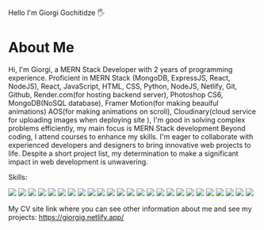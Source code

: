 Hello I'm Giorgi Gochitidze 🖐️

<h1>About Me</h1>

<p>Hi, I'm Giorgi, a MERN Stack Developer with 2 years of programming experience. Proficient in MERN Stack (MongoDB, ExpressJS, React, NodeJS), React, JavaScript, HTML, CSS, Python, NodeJS, Netlify, Git, Github, Render.com(for hosting backend server), Photoshop CS6, MongoDB(NoSQL database), Framer Motion(for making beauiful animations) AOS(for making animations on scroll), Cloudinary(cloud service for uploading images when deploying site ), I'm good in solving complex problems efficiently, my main focus is MERN Stack development Beyond coding, I attend courses to enhance my skills. I'm eager to collaborate with experienced developers and designers to bring innovative web projects to life. Despite a short project list, my determination to make a significant impact in web development is unwavering.</p>

Skills:
<p>
  <img src="https://img.shields.io/badge/HTML5-E34F26?style=for-the-badge&logo=html5&logoColor=white" />
  <img src="https://img.shields.io/badge/CSS3-1572B6?style=for-the-badge&logo=css3&logoColor=white" />
  <img src="https://img.shields.io/badge/JavaScript-323330?style=for-the-badge&logo=javascript&logoColor=F7DF1E" />
  <img src="https://img.shields.io/badge/Python-FFD43B?style=for-the-badge&logo=python&logoColor=blue" />
  <img src="https://img.shields.io/badge/React-20232A?style=for-the-badge&logo=react&logoColor=61DAFB" />
  <img src="https://img.shields.io/badge/MERN-lawngreen?style=for-the-badge&logo=MERN&logoColor=white" />
  <img src="https://img.shields.io/badge/MongoDB-4EA94B?style=for-the-badge&logo=mongodb&logoColor=white" />
  <img src="https://img.shields.io/badge/Express%20js-000000?style=for-the-badge&logo=express&logoColor=white" />
  <img src="https://img.shields.io/badge/AOS-purple?style=for-the-badge&logo=AOS&logoColor=white" />
  <img src="https://img.shields.io/badge/NodeJS-339933?style=for-the-badge&logo=Node.js&logoColor=white" />
  <img src="https://img.shields.io/badge/Adobe%20Photoshop-31A8FF?style=for-the-badge&logo=Adobe%20Photoshop&logoColor=black" />
  <img src="https://img.shields.io/badge/Framer-black?style=for-the-badge&logo=framer&logoColor=blue" />
  <img src="https://img.shields.io/badge/Figma-34495e?style=for-the-badge&logo=Figma&logoColor=white" />
  <img src="https://img.shields.io/badge/GitHub-100000?style=for-the-badge&logo=github&logoColor=white" />
  <img src="https://img.shields.io/badge/Netlify-00C7B7?style=for-the-badge&logo=Netlify&logoColor=white" />
  <img src="https://img.shields.io/badge/Render.com-0077B5?style=for-the-badge&logo=Render&logoColor=white" />
  <img src="https://img.shields.io/badge/ReactIcons-61DAFB?style=for-the-badge&logo=ReactIcons&logoColor=white" />
  <img src="https://img.shields.io/badge/Cloudinary-3448C5?style=for-the-badge&logo=Cloudinary&logoColor=white"/>
  <img src="https://img.shields.io/badge/JWT-000000?style=for-the-badge&logo=JSON%20web%20tokens&logoColor=white"/>
  <img src="https://img.shields.io/badge/React_Router-CA4245?style=for-the-badge&logo=react-router&logoColor=white"/>
  <img src="https://img.shields.io/badge/Vite-B73BFE?style=for-the-badge&logo=vite&logoColor=FFD62E"/>
  <img src="https://img.shields.io/badge/VSCode-0078D4?style=for-the-badge&logo=visual%20studio%20code&logoColor=white"/>
  <img src="https://img.shields.io/badge/json-5E5C5C?style=for-the-badge&logo=json&logoColor=white"/>
  <img src="https://img.shields.io/badge/prettier-1A2C34?style=for-the-badge&logo=prettier&logoColor=F7BA3E"/>
  <img src="https://img.shields.io/badge/GIT-E44C30?style=for-the-badge&logo=git&logoColor=white"/>
</p>

My CV site link where you can see other information about me and see my projects:
https://giorgig.netlify.app/

